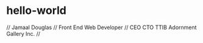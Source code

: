 # hello-world

// Jamaal Douglas 
// Front End Web Developer
// CEO CTO TTIB Adornment Gallery Inc.
// 
